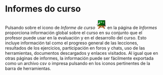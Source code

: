 # Informes do curso

Pulsando sobre el icono de _Informe de curso_ ![](../../.gitbook/assets/graphics187%20%284%29.png) en la página de _Informes_ proporciona información global sobre el curso en su conjunto que el profesor puede usar en la evaluación y en el desarrollo del curso. Esto incluye información tal como el progreso general de las lecciones, resultados de los ejercicios, participación en foros y chats, uso de las herramientas, documentos descargados y enlaces visitados. Al igual que en otras páginas de informes, la información puede ser fácilmente exportada como un archivo csv o impresa pulsando en los iconos pertinentes de la barra de herramientas.

